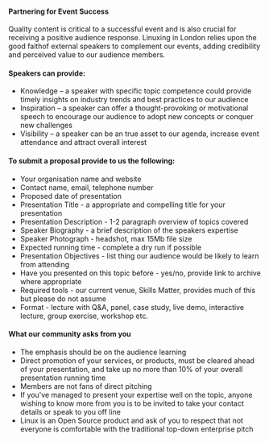 #### Partnering for Event Success
Quality content is critical to a successful event and is also crucial for receiving a positive audience response.  Linuxing in London relies upon the good faithof external speakers to complement our events, adding credibility and perceived value to our audience members.

#### Speakers can provide:
* Knowledge – a speaker with specific topic competence could provide timely insights on industry trends and best practices to our audience
* Inspiration – a speaker can offer a thought-provoking or motivational speech to encourage our audience to adopt new concepts or conquer new challenges
* Visibility – a speaker can be an true asset to our agenda, increase event attendance and attract overall interest

#### To submit a proposal provide to us the following:
* Your organisation name and website
* Contact name, email, telephone number
* Proposed date of presentation
* Presentation Title - a appropriate and compelling title for your presentation
* Presentation Description - 1-2 paragraph overview of topics covered
* Speaker Biography - a brief description of the speakers expertise
* Speaker Photograph - headshot, max 15Mb file size
* Expected running time - complete a dry run if possible
* Presentation Objectives - list thing our audience would be likely to learn from attending
* Have you presented on this topic before - yes/no, provide link to archive where appropriate
* Required tools - our current venue, Skills Matter, provides much of this but please do not assume
* Format - lecture with Q&A, panel, case study, live demo, interactive lecture, group exercise, workshop etc.

#### What our community asks from you
* The emphasis should be on the audience learning
* Direct promotion of your services, or products, must be cleared ahead of your presentation, and take up no more than 10% of your overall presentation running time
* Members are not fans of direct pitching
* If you've managed to present your expertise well on the topic, anyone wishing to know more from you is to be invited to take your contact details or speak to you off line
* Linux is an Open Source product and ask of you to respect that not everyone is comfortable with the traditional top-down enterprise pitch
